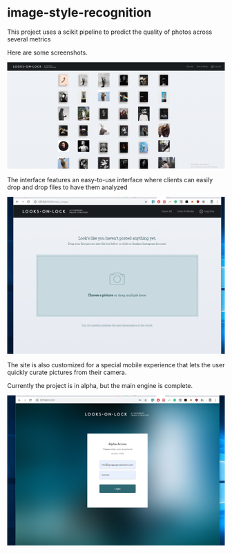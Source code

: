 # image-style-recognition
This project uses a scikit pipeline to predict the quality of photos across several metrics

Here are some screenshots.

<img src="/snapshots/j1.png" width="680">

The interface features an easy-to-use interface where clients can easily drop and drop files to have them analyzed

<img src="/snapshots/h4.png" width="680">

The site is also customized for a special mobile experience that lets the user quickly curate pictures from their camera.

 Currently the project is in alpha, but the main engine is complete.
 
 <img src="/snapshots/h3.png" width="680">
